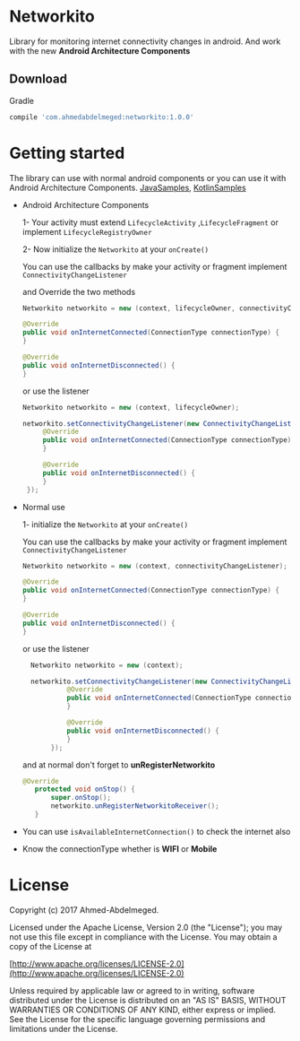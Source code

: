 Networkito
========
Library for monitoring internet connectivity changes in android. And work with the new
**Android Architecture Components**

Download
--------

Gradle
```groovy
compile 'com.ahmedabdelmeged:networkito:1.0.0'
```

Getting started
========

 The library can use with normal android components or you can use it with Android Architecture Components. [JavaSamples](https://github.com/Ahmed-Abdelmeged/Networkito/tree/master/app/src/main/java/com/abdelmeged/ahmed/networkitotest/java), [KotlinSamples](https://github.com/Ahmed-Abdelmeged/Networkito/tree/master/app/src/main/java/com/abdelmeged/ahmed/networkitotest/kotlin)

 * Android Architecture Components

    1- Your activity must extend ```LifecycleActivity``` ,```LifecycleFragment``` or implement ```LifecycleRegistryOwner```

    2- Now initialize the ```Networkito``` at your ```onCreate()```

    You can use the callbacks by make your activity or fragment implement ```ConnectivityChangeListener```

    and Override the two methods

    ```java
    Networkito networkito = new (context, lifecycleOwner, connectivityChangeListener);

    @Override
    public void onInternetConnected(ConnectionType connectionType) {
    }

    @Override
    public void onInternetDisconnected() {
    }
    ```

    or use the listener
    ```java
    Networkito networkito = new (context, lifecycleOwner);

    networkito.setConnectivityChangeListener(new ConnectivityChangeListener() {
         @Override
         public void onInternetConnected(ConnectionType connectionType) {
         }

         @Override
         public void onInternetDisconnected() {
         }
     });
     ```

* Normal use

  1- initialize the ```Networkito``` at your ```onCreate()```

  You can use the callbacks by make your activity or fragment implement ```ConnectivityChangeListener```

  ```java
  Networkito networkito = new (context, connectivityChangeListener);

  @Override
  public void onInternetConnected(ConnectionType connectionType) {
  }

  @Override
  public void onInternetDisconnected() {
  }
  ```

  or use the listener
  ```java
    Networkito networkito = new (context);

    networkito.setConnectivityChangeListener(new ConnectivityChangeListener() {
             @Override
             public void onInternetConnected(ConnectionType connectionType) {
             }

             @Override
             public void onInternetDisconnected() {
             }
         });
    ```

  and at normal don't forget to **unRegisterNetworkito**
  ```java
  @Override
     protected void onStop() {
         super.onStop();
         networkito.unRegisterNetworkitoReceiver();
     }
  ```

* You can use ```isAvailableInternetConnection()``` to check the internet also

* Know the connectionType whether is **WIFI** or **Mobile**



License
========

Copyright (c) 2017 Ahmed-Abdelmeged.

Licensed under the Apache License, Version 2.0 (the "License"); you may not use this file except in compliance with the License. You may obtain a copy of the License at

[http://www.apache.org/licenses/LICENSE-2.0](http://www.apache.org/licenses/LICENSE-2.0)

Unless required by applicable law or agreed to in writing, software distributed under the License is distributed on an "AS IS" BASIS, WITHOUT WARRANTIES OR CONDITIONS OF ANY KIND, either express or implied. See the License for the specific language governing permissions and limitations under the License.
